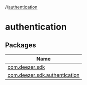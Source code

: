 //[authentication](index.md)

# authentication

## Packages

| Name |
|---|
| [com.deezer.sdk](authentication/com.deezer.sdk/index.md) |
| [com.deezer.sdk.authentication](authentication/com.deezer.sdk.authentication/index.md) |
